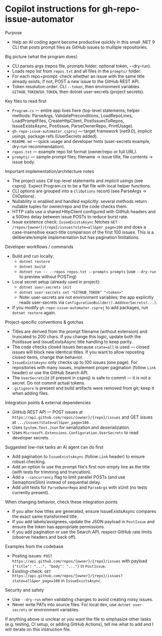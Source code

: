# Copilot instructions for gh-repo-issue-automator

Purpose
- Help an AI coding agent become productive quickly in this small .NET 9 CLI that posts prompt files as GitHub issues to multiple repositories.

Big picture (what the program does)
- CLI parses args (repos file, prompts folder, optional token, --dry-run).
- Loads repo list from `repos.txt` and all files in the `prompts/` folder.
- For each repo+prompt: check whether an issue with the same title already exists; if not, POST a new issue to the GitHub REST API.
- Token resolution order: CLI `--token`, then environment variables `GITHUB_TOKEN`/`GH_TOKEN`, then dotnet user-secrets (project secrets).

Key files to read first
- `Program.cs` — entire app lives here (top-level statements; helper methods: ParseArgs, ValidatePreconditions, LoadRepoLines, LoadPromptFiles, CreateHttpClient, PostIssuesToRepos, IssueExistsAsync, PostIssue, ParseOwnerRepo, PrintUsage).
- `gh-repo-issue-automator.csproj` — target framework (net9.0), implicit usings, package refs (UserSecrets added).
- `README.md` — quick usage and developer hints (user-secrets example, dry-run recommendation).
- `repos.txt` — example repo list format (owner/repo or full URL).
- `prompts/` — sample prompt files; filename → issue title, file contents → issue body.

Important implementation/architecture notes
- The project uses C# top-level statements and implicit usings (see csproj). Expect Program.cs to be a flat file with local helper functions.
- CLI options are grouped into a `CliOptions` record (see ParseArgs → CliOptions).
- Nullability is enabled and handled explicitly: several methods return nullable tuples for owner/repo and the code checks them.
- HTTP calls use a shared HttpClient configured with GitHub headers and a 500ms delay between issue POSTs to reduce burst rate.
- Issue existence check: `IssueExistsAsync` fetches `GET /repos/{owner}/{repo}/issues?state=all&per_page=100` and does a case-insensitive exact-title comparison of the first 100 issues. This is a deliberate/simple implementation but has pagination limitations.

Developer workflows / commands
- Build and run locally:
  - `dotnet restore`
  - `dotnet build`
  - `dotnet run -- --repos repos.txt --prompts prompts` (use `--dry-run` to preview without POSTing)
- Local secret setup (already used in project):
  - `dotnet user-secrets init`
  - `dotnet user-secrets set "GITHUB_TOKEN" "<token>"`
  - Note: user-secrets are not environment variables; the app explicitly reads user-secrets via `ConfigurationBuilder().AddUserSecrets(...)`.
- If you modify `gh-repo-issue-automator.csproj` to add packages, run `dotnet restore` again.

Project-specific conventions & gotchas
- Titles are derived from the prompt filename (without extension) and truncated to 200 chars. If you change this logic, update both the PostIssue and IssueExistsAsync title handling to keep parity.
- The code checks closed issues because `state=all` is used — closed issues will block new identical titles. If you want to allow reposting closed items, change that behavior.
- `IssueExistsAsync` only checks up to 100 issues (one page). For repositories with many issues, implement proper pagination (follow `Link` header) or use the GitHub Search API.
- The `UserSecretsId` (if present in csproj) is safe to commit — it is not a secret. Do not commit actual tokens.
- `.gitignore` is present and build artifacts were removed from git; keep it when adding files.

Integration points & external dependencies
- GitHub REST API — POST issues at `https://api.github.com/repos/{owner}/{repo}/issues` and GET issues at `.../issues?state=all&per_page=100`.
- Uses `System.Text.Json` for serialization and deserialization.
- Uses `Microsoft.Extensions.Configuration.UserSecrets` to read developer secrets.

Suggested low-risk tasks an AI agent can do first
- Add pagination to `IssueExistsAsync` (follow `Link` header) to ensure robust checking.
- Add an option to use the prompt file's first non-empty line as the title (with tests for trimming and truncation).
- Add a `--concurrency` flag to limit parallel POSTs (and use SemaphoreSlim) instead of sequential delay.
- Add unit tests for `ParseOwnerRepo` and `ParseArgs` with xUnit (no tests currently present).

When changing behavior, check these integration points
- If you alter how titles are generated, ensure IssueExistsAsync compares the exact same transformed title.
- If you add labels/assignees, update the JSON payload in `PostIssue` and ensure the token has appropriate permissions.
- If you add pagination or use the Search API, respect GitHub rate limits (observe headers and back off).

Examples from the codebase
- Posting issues: `POST https://api.github.com/repos/{owner}/{repo}/issues` with payload `{"title": "...", "body": "..."}` in `PostIssue`.
- Existing-check: `GET https://api.github.com/repos/{owner}/{repo}/issues?state=all&per_page=100` in `IssueExistsAsync`.

Security and safety
- Use `--dry-run` when validating changes to avoid creating noisy issues.
- Never write PATs into source files. For local dev, use `dotnet user-secrets` or environment variables.

If anything above is unclear or you want the file to emphasize other tasks (e.g. testing, CI setup, or adding GitHub Actions), tell me what to add and I will iterate on this instruction file.
